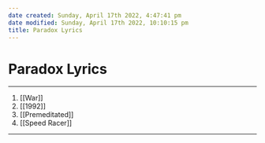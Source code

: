 ```yaml
---
date created: Sunday, April 17th 2022, 4:47:41 pm
date modified: Sunday, April 17th 2022, 10:10:15 pm
title: Paradox Lyrics
---
```

# Paradox Lyrics

---
1. [[War]]
2. [[1992]]
3. [[Premeditated]]
4. [[Speed Racer]]

---
